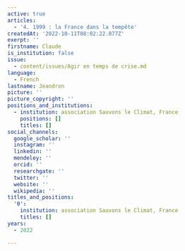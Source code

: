 ```yaml
---
active: true
articles:
  - '4. 1999 : la France dans la tempête'
createdAt: '2022-10-11T08:02:22.077Z'
exerpt: ''
firstname: Claude
is_institution: false
issue:
  - content/issues/Agir en temps de crise.md
language:
  - French
lastname: Jeandron
picture: ''
picture_copyright: ''
positions_and_institutions:
  - institution: association Sauvons le Climat, France
    positions: []
    titles: []
social_channels:
  google_scholar: ''
  instagram: ''
  linkedin: ''
  mendeley: ''
  orcid: ''
  researchgate: ''
  twitter: ''
  website: ''
  wikipedia: ''
titles_and_positions:
  '0':
    institution: association Sauvons le Climat, France
    titles: []
years:
  - 2022

---
```

